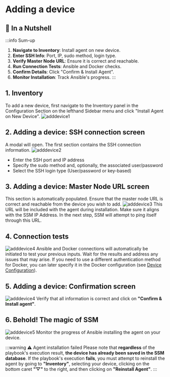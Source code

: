 # Adding a device

## 🌰 In a Nutshell

:::info Sum-up
1. **Navigate to Inventory**: Install agent on new device.
2. **Enter SSH Info**: Port, IP, sudo method, login type.
3. **Verify Master Node URL**: Ensure it is correct and reachable.
4. **Run Connection Tests**: Ansible and Docker checks.
5. **Confirm Details**: Click "Confirm & Install Agent".
6. **Monitor Installation**: Track Ansible's progress.
:::

## 1. Inventory
To add a new device, first navigate to the Inventory panel in the Configuration Section on the lefthand Sidebar menu and click "Install Agent on New Device".
![adddevice1](/add-device/add-device-1.png)

## 2. Adding a device: SSH connection screen
A modal will open. The first section contains the SSH connection information.
![adddevice2](/add-device/add-device-2.png)
- Enter the SSH port and IP address
- Specify the sudo method and, optionally, the associated user/password
- Select the SSH login type (User/password or key-based)

## 3. Adding a device: Master Node URL screen
This section is automatically populated. Ensure that the master node URL is correct and reachable from the device you wish to add.
![adddevice3](/add-device/add-device-3.png)
This URL will be included with the agent during installation. Make sure it aligns with the SSM IP Address.
In the next step, SSM will attempt to ping itself through this URL.

## 4. Connection tests
![adddevice4](/add-device/add-device-6.png)
Ansible and Docker connections will automatically be initiated to test your previous inputs. Wait for the results and address any issues that may arise.
If you need to use a different authentication method for Docker, you can later specify it in the Docker configuration (see [Device Configuration](/docs/device-configuration)).

## 5. Adding a device: Confirmation screen
![adddevice4](/add-device/add-device-4.png)
Verify that all information is correct and click on **"Confirm & Install agent"**.

## 6. Behold! The magic of SSM
![adddevice5](/add-device/add-device-5.png)
Monitor the progress of Ansible installing the agent on your device.

:::warning ⚠️ Agent installation failed
Please note that **regardless** of the playbook's execution result, **the device has already been saved in the SSM database**.
If the playbook's execution **fails**, you must attempt to reinstall the agent by going to **"Inventory"**, selecting your device, clicking on the bottom caret **"▽"** to the right, and then clicking on **"Reinstall Agent"**.
:::
